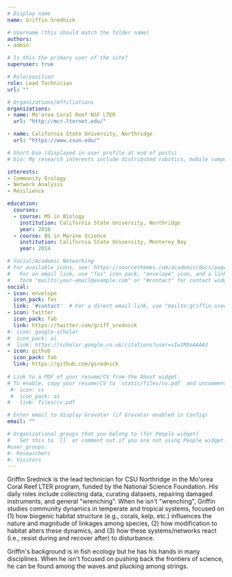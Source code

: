 ```yaml
---
# Display name
name: Griffin Srednick

# Username (this should match the folder name)
authors:
- admin

# Is this the primary user of the site?
superuser: true

# Role/position
role: Lead Technician
url: ""

# Organizations/Affiliations
organizations:
- name: Mo'orea Coral Reef NSF LTER
  url: "http://mcr.lternet.edu/"

- name: California State University, Northridge
  url: "https://www.csun.edu/"

# Short bio (displayed in user profile at end of posts)
# bio: My research interests include distributed robotics, mobile computing and programmable matter.

interests:
- Community Ecology
- Network Analysis
- Resilience

education:
  courses:
  - course: MS in Biology
    institution: California State University, Northridge
    year: 2018
  - course: BS in Marine Science
    institution: California State University, Monterey Bay
    year: 2014

# Social/Academic Networking
# For available icons, see: https://sourcethemes.com/academic/docs/page-builder/#icons
#   For an email link, use "fas" icon pack, "envelope" icon, and a link in the
#   form "mailto:your-email@example.com" or "#contact" for contact widget.
social:
- icon: envelope
  icon_pack: fas
  link: '#contact'  # For a direct email link, use "mailto:griffin.srednick@gmail.com".
- icon: twitter
  icon_pack: fab
  link: https://twitter.com/griff_srednick
#- icon: google-scholar
#  icon_pack: ai
#  link: https://scholar.google.co.uk/citations?user=sIwtMXoAAAAJ
- icon: github
  icon_pack: fab
  link: https://github.com/gsrednick
  
# Link to a PDF of your resume/CV from the About widget.
# To enable, copy your resume/CV to `static/files/cv.pdf` and uncomment the lines below.
 #- icon: cv
 #  icon_pack: ai
#   link: files/cv.pdf

# Enter email to display Gravatar (if Gravatar enabled in Config)
email: ""

# Organizational groups that you belong to (for People widget)
#   Set this to `[]` or comment out if you are not using People widget.
#user_groups:
#- Researchers
#- Visitors
---
```


Griffin Srednick is the lead technician for CSU Northridge in the Mo'orea Coral Reef LTER program, funded by the National Science Foundation. His daily roles include collecting data, curating datasets, repairing damaged instruments, and general "wrenching". When he isn't "wrenching", Griffin studies community dynamics in temperate and tropical systems, focused on (1) how biogenic habitat structure (e.g., corals, kelp, etc.) influences the nature and magnitude of linkages among species, (2) how modification to habitat alters these dynamics, and (3) how these systems/networks react (i.e., resist during and recover after) to disturbance.

Griffin's background is in fish ecology but he has his hands in many disciplines. When he isn't focused on pushing back the frontiers of science, he can be found among the waves and plucking among strings. 

